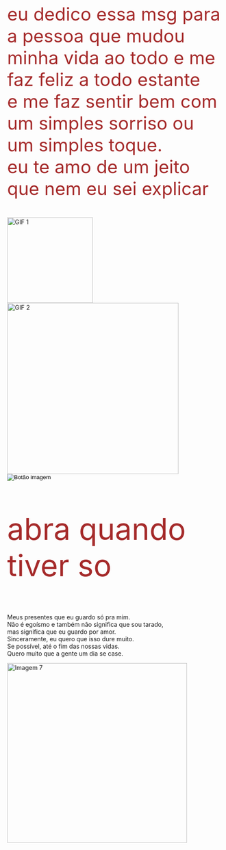 <!DOCTYPE html>
<html>
<body>

<p id="mensagem" style="font-size: 3em; color:#A52A2A;">
  eu dedico essa msg para a pessoa que mudou minha vida ao todo e me faz feliz a todo estante<br>
  e me faz sentir bem com um simples sorriso ou um simples toque.<br>
  eu te amo de um jeito que nem eu sei explicar
</p>
 <div class="gif-container">
    <img src="https://media3.giphy.com/media/v1.Y2lkPTc5MGI3NjExdzJiNjQ4bThueXFsOTBqazc0ZHZhZDFoc2E1ejBvbWFycm9xeWdqNyZlcD12MV9naWZzX3NlYXJjaCZjdD1n/c76IJLufpNwSULPk77/giphy.webp" alt="GIF 1" width="200"> 
    <img src="https://media2.giphy.com/media/v1.Y2lkPTc5MGI3NjExbzRpaTQ2eWNybGcyenp4cG9pNGt3bjJlN2RoYjYzNWZydmptcDI0cSZlcD12MV9naWZzX3NlYXJjaCZjdD1n/kZqbBT64ECtjy/giphy.webp" alt="GIF 2" width="400
    ">
  </div>

<button id="btnImagem" style="border:none; background:none; cursor:pointer; padding:0;">
  <img src="https://media1.giphy.com/media/Lqx1czoPLTQg3I68d1/200.webp?cid=ecf05e47z454unt0t2taoani1prxpvpevfvarmqih97yfo8d&ep=v1_stickers_search&rid=200.webp&ct=s" alt="Botão imagem" />
</button>

<script>
  const btn = document.getElementById('btnImagem');
  btn.onclick = () => {
    btn.innerHTML = `
   <div style="font-size:3em; color:#800000;">
  1. seu rosto<br>
  2. sua boca<br>
  3. seu cabelo<br>
  4. você todinha de ponta a ponta<br>
  você é minha Deusa, meu motivo de vida<br>
  não sei como fiquei vivo tanto tempo sem te conhecer.<br>
  eu sei que não é uma mensagem tão bonita,<br>
  mas meio que eu programei esse site sem saber nada de programação.<br>
</div>
    `;
  };
</script>

<head>
  <style>
  body {
    background-image: url('https://wallpapers.com/images/high/mitsuha-and-taki-romance-anime-portrait-u9tpojm5tx1pfdhc.webp');
    background-size: cover;
    background-repeat: no-repeat;
    background-attachment: fixed;
   background-position: center top -60px;
  }
</style>




<p id="mensagem" style="font-size: 5em; color:#A52A2A;">
 abra quando tiver so
</p>



<div id="texto">
    Meus presentes que eu guardo só pra mim.<br>
    Não é egoísmo e também não significa que sou tarado,<br>
    mas significa que eu guardo por amor.<br>
    Sinceramente, eu quero que isso dure muito.<br>
    Se possível, até o fim das nossas vidas.<br>
    Quero muito que a gente um dia se case.
  </div>

  

 

<img
  src="https://media1.giphy.com/media/v1.Y2lkPTc5MGI3NjExN2NrZmVpMm9uanRyYjRjam1kYzg2OHNwM21hYnZlYzB5Y3E2MXlwdCZlcD12MV9naWZzX3NlYXJjaCZjdD1n/BWYS3xLAYVrQWSqrzj/giphy.webp"
  alt="Imagem 7"
  id="img7"
  style="cursor: pointer;"
  width="420">

<img
  src="https://github.com/user-attachments/assets/c0bb3e43-1c58-47e4-950e-a30e2f4e4da6"
  alt="Imagem 8"
  id="img8"
  style="display: none;"
  width="400">

<img
  src="https://github.com/user-attachments/assets/6aaf69fc-b43c-42cf-a98a-8c3be2556199"
  alt="Imagem 9"
  id="img9"
  style="display: none;"
  width="400">

<script>
  const img7 = document.getElementById('img7');
  const img8 = document.getElementById('img8');
  const img9 = document.getElementById('img9');

  img7.addEventListener('click', () => {
    img7.style.display = 'none';
    img8.style.display = 'inline';
    img9.style.display = 'inline';
  });
</script>





